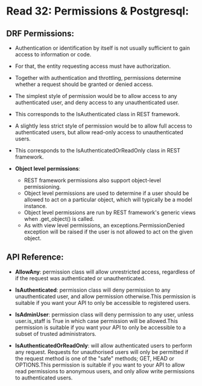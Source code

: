 # Read 32: Permissions & Postgresql:

## DRF Permissions:

* Authentication or identification by itself is not usually sufficient to gain access to information or code.

* For that, the entity requesting access must have authorization.

* Together with authentication and throttling, permissions determine whether a request should be granted or denied access.

* The simplest style of permission would be to allow access to any authenticated user, and deny access to any unauthenticated user.

* This corresponds to the IsAuthenticated class in REST framework.

* A slightly less strict style of permission would be to allow full access to authenticated users, but allow read-only access to unauthenticated users.

* This corresponds to the IsAuthenticatedOrReadOnly class in REST framework.
* **Object level permissions**:

  * REST framework permissions also support object-level permissioning.
  * Object level permissions are used to determine if a user should be allowed to act on a particular object, which will typically be a model instance.
  * Object level permissions are run by REST framework's generic views when .get_object() is called.
  * As with view level permissions, an exceptions.PermissionDenied exception will be raised if the user is not allowed to act on the given object.

## API Reference:

* **AllowAny**: permission class will allow unrestricted access, regardless of if the request was authenticated or unauthenticated.

* **IsAuthenticated**: permission class will deny permission to any unauthenticated user, and allow permission otherwise.This permission is suitable if you want your API to only be accessible to registered users.

* **IsAdminUser**: permission class will deny permission to any user, unless user.is_staff is True in which case permission will be allowed.This permission is suitable if you want your API to only be accessible to a subset of trusted administrators.

* **IsAuthenticatedOrReadOnly**: will allow authenticated users to perform any request. Requests for unauthorised users will only be permitted if the request method is one of the "safe" methods; GET, HEAD or OPTIONS.This permission is suitable if you want to your API to allow read permissions to anonymous users, and only allow write permissions to authenticated users.  
